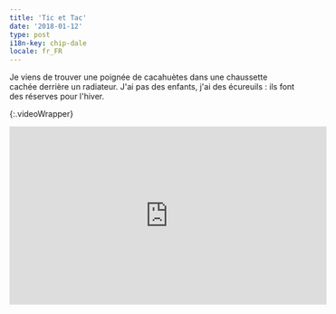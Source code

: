 ```yaml
---
title: 'Tic et Tac'
date: '2018-01-12'
type: post
i18n-key: chip-dale
locale: fr_FR
---
```


Je viens de trouver une poignée de cacahuètes dans une chaussette cachée derrière un radiateur. J'ai pas des enfants, j'ai des écureuils : ils font des réserves pour l'hiver.

<!-- more -->

{:.videoWrapper}
<iframe width="560" height="315" src="https://www.youtube-nocookie.com/embed/-BV3W5YL8lA?rel=0" frameborder="0" allow="autoplay; encrypted-media" allowfullscreen></iframe>
